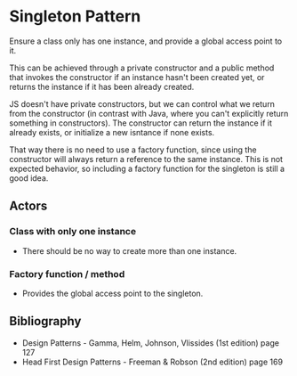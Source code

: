 # Singleton Pattern

Ensure a class only has one instance, and provide a global access point
to it.

This can be achieved through a private constructor and a public method that
invokes the constructor if an instance hasn't been created yet, or returns
the instance if it has been already created.

JS doesn't have private constructors, but we can control what we return from
the constructor (in contrast with Java, where you can't explicitly return
something in constructors). The constructor can return the instance if it
already exists, or initialize a new isntance if none exists.

That way there is no need to use a factory function, since using the
constructor will always return a reference to the same instance. This is not
expected behavior, so including a factory function for the singleton is still
a good idea.

## Actors

### Class with only one instance

- There should be no way to create more than one instance.

### Factory function / method

- Provides the global access point to the singleton.

## Bibliography

- Design Patterns - Gamma, Helm, Johnson, Vlissides (1st edition) page 127
- Head First Design Patterns - Freeman & Robson (2nd edition) page 169
